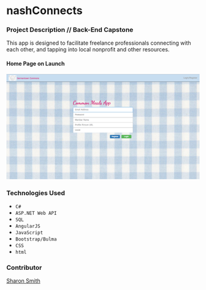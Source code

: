 # nashConnects

### Project Description // Back-End Capstone

This app is designed to facilitate freelance professionals connecting with each other, and tapping into local nonprofit and other resources.

#### Home Page on Launch 
![nashConnects on Launch](https://raw.githubusercontent.com/SMITHsharon/commonMealsApp/master/screens/Common%20Meals%20App%20Login%20Register.png)


### Technologies Used
- `C#`
- `ASP.NET Web API`
- `SQL`
- `AngularJS`
- `JavaScript`
- `Bootstrap/Bulma`
- `CSS`
- `html`


### Contributor
[Sharon Smith](https://github.com/SMITHsharon)
